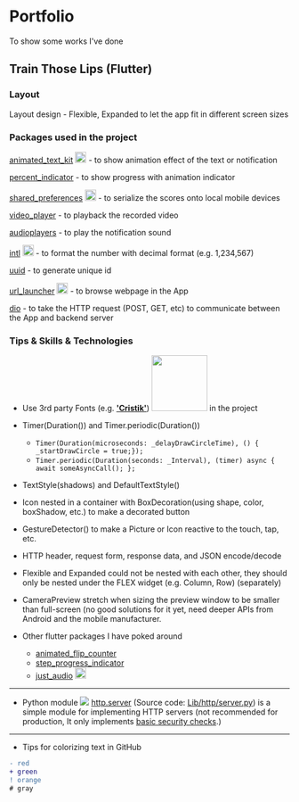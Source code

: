 # Portfolio
To show some works I've done

## Train Those Lips (Flutter)
### Layout
Layout design - Flexible, Expanded to let the app fit in different screen sizes 

### Packages used in the project

[animated_text_kit](https://pub.dev/packages/animated_text_kit) <img src="https://pub.dev/static/hash-rp3lqslb/img/ff-banner-desktop-2x.png" width=20 /> -  to show animation effect of the text or notification

[percent_indicator](https://pub.dev/packages/percent_indicator) - to show progress with animation indicator

[shared_preferences](https://pub.dev/packages/shared_preferences) <img src="https://pub.dev/static/hash-rp3lqslb/img/ff-banner-desktop-2x.png" width=20 /> - to serialize the scores onto local mobile devices

[video_player](https://pub.dev/packages/video_player) - to playback the recorded video

[audioplayers](https://pub.dev/packages/audioplayers) - to play the notification sound

[intl](https://pub.dev/packages/intl) <img src="https://pub.dev/static/hash-rp3lqslb/img/ff-banner-desktop-2x.png" width=20 /> - to format the number with decimal format (e.g. 1,234,567) 

[uuid](https://pub.dev/packages/uuid) - to generate unique id 

[url_launcher](https://pub.dev/packages/url_launcher) <img src="https://pub.dev/static/hash-rp3lqslb/img/ff-banner-desktop-2x.png" width=20 /> - to browse webpage in the App

[dio](https://pub.dev/packages/dio) - to take the HTTP request (POST, GET, etc) to communicate between the App and backend server

### Tips & Skills & Technologies
- Use 3rd party Fonts (e.g. [**'Cristik'**](https://textfonts.net/cristik-a-creative-type.html)) <img src="https://i0.wp.com/textfonts.net/wp-content/uploads/2020/01/TextFonts.net_cristik-a-creative-type-3.jpg?w=900&ssl=1" height=100 /> in the project
  
- Timer(Duration()) and Timer.periodic(Duration())
  - ```Timer(Duration(microseconds: _delayDrawCircleTime), () { _startDrawCircle = true;});```
  - ```Timer.periodic(Duration(seconds: _Interval), (timer) async { await someAsyncCall(); };```
- TextStyle(shadows) and DefaultTextStyle()
- Icon nested in a container with BoxDecoration(using shape, color, boxShadow, etc.) to make a decorated button
- GestureDetector() to make a Picture or Icon reactive to the touch, tap, etc.
- HTTP header, request form, response data, and JSON encode/decode
- Flexible and Expanded could not be nested with each other, they should only be nested under the FLEX widget (e.g. Column, Row) (separately)
- CameraPreview stretch when sizing the preview window to be smaller than full-screen (no good solutions for it yet, need deeper APIs from Android and the mobile manufacturer.
- Other flutter packages I have poked around
  - [animated_flip_counter](https://pub.dev/packages/animated_flip_counter)
  - [step_progress_indicator](https://pub.dev/packages/step_progress_indicator)
  - [just_audio](https://pub.dev/packages/just_audio) <img src="https://pub.dev/static/hash-rp3lqslb/img/ff-banner-desktop-2x.png" width=20 />
****
- Python module <img src="https://docs.python.org/3/_static/py.svg"/> [http.server](https://docs.python.org/3/library/http.server.html) (Source code: [Lib/http/server.py](https://github.com/python/cpython/tree/3.11/Lib/http/server.py)) is a simple module for implementing HTTP servers (not recommended for production, It only implements [basic security checks](https://docs.python.org/3/library/http.server.html#http-server-security).)
****
- Tips for colorizing text in GitHub

```diff
- red
+ green
! orange
# gray
```
